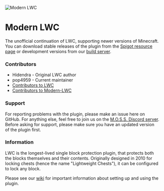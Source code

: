 ![Modern LWC](https://i.imgur.com/FMEuTL6.png)
# Modern LWC

The unofficial continuation of LWC, supporting newer versions of Minecraft. You can download stable releases of the plugin from the [Spigot resource page](https://www.spigotmc.org/resources/modern-lwc-continuation-of-lwc.2162/) or development versions from our [build server](https://ci.ender.zone/job/Modern%20LWC/).

### Contributors
  * Hidendra - Original LWC author
  * pop4959 - Current maintainer
  * [Contributors to LWC](https://github.com/Hidendra/LWC/graphs/contributors)
  * [Contributors to Modern-LWC](https://github.com/pop4959/Modern-LWC/graphs/contributors)

### Support
For reporting problems with the plugin, please make an issue here on GitHub. For anything else, feel free to join us on the [M.O.S.S. Discord server](https://discord.gg/SBfB2Dd). Before asking for support, please make sure you have an updated version of the plugin first.
  
### Information
LWC is the longest-lived single block protection plugin, that protects both the blocks themselves and their contents. Originally designed in 2010 for locking chests (hence the name "Lightweight Chests"), it can be configured to lock any block.

Please see our [wiki](https://github.com/pop4959/Modern-LWC/wiki) for important information about setting up and using the plugin.
